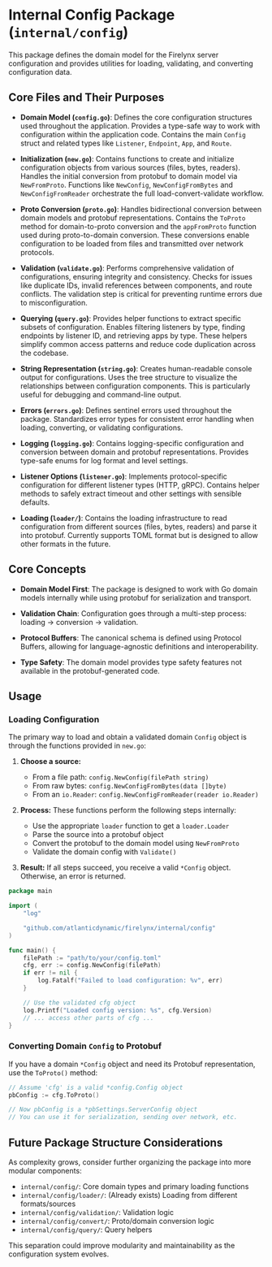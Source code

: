 # Internal Config Package (`internal/config`)

This package defines the domain model for the Firelynx server configuration and provides utilities for loading, validating, and converting configuration data.

## Core Files and Their Purposes

* **Domain Model (`config.go`)**: Defines the core configuration structures used throughout the application. Provides a type-safe way to work with configuration within the application code. Contains the main `Config` struct and related types like `Listener`, `Endpoint`, `App`, and `Route`.

* **Initialization (`new.go`)**: Contains functions to create and initialize configuration objects from various sources (files, bytes, readers). Handles the initial conversion from protobuf to domain model via `NewFromProto`. Functions like `NewConfig`, `NewConfigFromBytes` and `NewConfigFromReader` orchestrate the full load-convert-validate workflow.

* **Proto Conversion (`proto.go`)**: Handles bidirectional conversion between domain models and protobuf representations. Contains the `ToProto` method for domain-to-proto conversion and the `appFromProto` function used during proto-to-domain conversion. These conversions enable configuration to be loaded from files and transmitted over network protocols.

* **Validation (`validate.go`)**: Performs comprehensive validation of configurations, ensuring integrity and consistency. Checks for issues like duplicate IDs, invalid references between components, and route conflicts. The validation step is critical for preventing runtime errors due to misconfiguration.

* **Querying (`query.go`)**: Provides helper functions to extract specific subsets of configuration. Enables filtering listeners by type, finding endpoints by listener ID, and retrieving apps by type. These helpers simplify common access patterns and reduce code duplication across the codebase.

* **String Representation (`string.go`)**: Creates human-readable console output for configurations. Uses the tree structure to visualize the relationships between configuration components. This is particularly useful for debugging and command-line output.

* **Errors (`errors.go`)**: Defines sentinel errors used throughout the package. Standardizes error types for consistent error handling when loading, converting, or validating configurations.

* **Logging (`logging.go`)**: Contains logging-specific configuration and conversion between domain and protobuf representations. Provides type-safe enums for log format and level settings.

* **Listener Options (`listener.go`)**: Implements protocol-specific configuration for different listener types (HTTP, gRPC). Contains helper methods to safely extract timeout and other settings with sensible defaults.

* **Loading (`loader/`)**: Contains the loading infrastructure to read configuration from different sources (files, bytes, readers) and parse it into protobuf. Currently supports TOML format but is designed to allow other formats in the future.

## Core Concepts

* **Domain Model First**: The package is designed to work with Go domain models internally while using protobuf for serialization and transport.

* **Validation Chain**: Configuration goes through a multi-step process: loading → conversion → validation.

* **Protocol Buffers**: The canonical schema is defined using Protocol Buffers, allowing for language-agnostic definitions and interoperability.

* **Type Safety**: The domain model provides type safety features not available in the protobuf-generated code.

## Usage

### Loading Configuration

The primary way to load and obtain a validated domain `Config` object is through the functions provided in `new.go`:

1. **Choose a source:**
   * From a file path: `config.NewConfig(filePath string)`
   * From raw bytes: `config.NewConfigFromBytes(data []byte)`
   * From an `io.Reader`: `config.NewConfigFromReader(reader io.Reader)`

2. **Process:** These functions perform the following steps internally:
   * Use the appropriate `loader` function to get a `loader.Loader`
   * Parse the source into a protobuf object
   * Convert the protobuf to the domain model using `NewFromProto`
   * Validate the domain config with `Validate()`

3. **Result:** If all steps succeed, you receive a valid `*Config` object. Otherwise, an error is returned.

```go
package main

import (
	"log"

	"github.com/atlanticdynamic/firelynx/internal/config"
)

func main() {
	filePath := "path/to/your/config.toml"
	cfg, err := config.NewConfig(filePath)
	if err != nil {
		log.Fatalf("Failed to load configuration: %v", err)
	}

	// Use the validated cfg object
	log.Printf("Loaded config version: %s", cfg.Version)
	// ... access other parts of cfg ...
}
```

### Converting Domain `Config` to Protobuf

If you have a domain `*Config` object and need its Protobuf representation, use the `ToProto()` method:

```go
// Assume 'cfg' is a valid *config.Config object
pbConfig := cfg.ToProto()

// Now pbConfig is a *pbSettings.ServerConfig object
// You can use it for serialization, sending over network, etc.
```

## Future Package Structure Considerations

As complexity grows, consider further organizing the package into more modular components:

* `internal/config/`: Core domain types and primary loading functions
* `internal/config/loader/`: (Already exists) Loading from different formats/sources
* `internal/config/validation/`: Validation logic
* `internal/config/convert/`: Proto/domain conversion logic
* `internal/config/query/`: Query helpers

This separation could improve modularity and maintainability as the configuration system evolves.